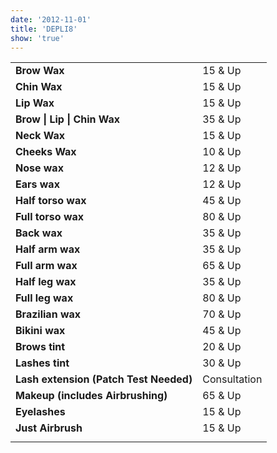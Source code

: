 ```yaml
---
date: '2012-11-01'
title: 'DEPLI8'
show: 'true'
---
```

<table>
  <tr><td><strong>Brow Wax</strong></td>            <td><span>15 & Up</span> </td></tr>
  <tr><td><strong>Chin Wax</strong></td>            <td><span>15 & Up</span></td></tr>
  <tr><td><strong>Lip Wax</strong></td>             <td><span>15 & Up</span></td></tr>
  <tr><td><strong>Brow | Lip | Chin Wax</strong></td>   <td><span>35 & Up</span></td></tr>
  <tr><td><strong>Neck Wax</strong></td>            <td><span>15 & Up</span></td></tr>
  <tr><td><strong>Cheeks Wax</strong></td>          <td><span>10 & Up</span></td></tr>
  <tr><td><strong>Nose wax</strong></td>            <td><span>12 & Up</span></td></tr>
  <tr><td><strong>Ears wax</strong></td>            <td><span>12 & Up</span></td></tr>
  <tr><td><strong>Half torso wax</strong></td>      <td><span>45 & Up</span></td></tr>
  <tr><td><strong>Full torso wax</strong></td>      <td><span>80 & Up</span></td></tr>
  <tr><td><strong>Back wax</strong></td>                  <td><span>35 & Up</span></td></tr>
  <tr><td><strong>Half arm wax</strong></td>      <td><span>35 & Up</span></td></tr>
  <tr><td><strong>Full arm wax</strong></td>      <td><span>65 & Up</span></td></tr>
  <tr><td><strong>Half leg wax</strong></td>      <td><span>35 & Up</span></td></tr>
  <tr><td><strong>Full leg wax</strong></td>      <td><span>80 & Up</span></td></tr>

  <tr><td><strong>Brazilian wax</strong></td>             <td><span>70 & Up</span></td></tr>
  <tr><td><strong>Bikini wax</strong></td>                <td><span>45 & Up</span></td></tr>
  <tr><td><strong>Brows tint</strong></td>                <td><span>20 & Up</span></td></tr>
  <tr><td><strong>Lashes tint</strong></td>               <td><span>30 & Up</span></td></tr>
  <tr><td><strong>Lash extension (Patch Test Needed)</strong></td>            <td><span>Consultation</span></td></tr>
  <!-- <tr><td><strong></strong></td>                          <td><em>Patch Test Needed</em></td></tr> -->
    <tr><td><strong>Makeup (includes Airbrushing)</strong></td>            <td><span>65 & Up</span></td></tr>
      <tr><td><strong>Eyelashes</strong></td>            <td><span>15 & Up</span></td></tr>
        <tr><td><strong>Just Airbrush</strong></td>            <td><span>15 & Up</span></td></tr>

  <tr style="visibility:hidden; line-height:0.1;">
    <td><strong>Lorem ipsum dolor sit amet metus.</strong></td>
    <td><em>NARN</em></td>
  </tr>
</table>



